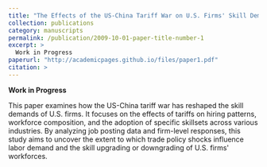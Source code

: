 ```yaml
---
title: "The Effects of the US-China Tariff War on U.S. Firms' Skill Demand."
collection: publications
category: manuscripts
permalink: /publication/2009-10-01-paper-title-number-1
excerpt: >
  Work in Progress
paperurl: "http://academicpages.github.io/files/paper1.pdf"
citation: >
---
```


**Work in Progress**

This paper examines how the US-China tariff war has reshaped the skill demands of U.S. firms. It focuses on the effects of tariffs on hiring patterns, workforce composition, and the adoption of specific skillsets across various industries. By analyzing job posting data and firm-level responses, this study aims to uncover the extent to which trade policy shocks influence labor demand and the skill upgrading or downgrading of U.S. firms' workforces.
